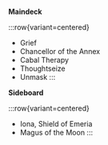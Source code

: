**Maindeck**

:::row{variant=centered}
- Grief
- Chancellor of the Annex
- Cabal Therapy
- Thoughtseize
- Unmask
:::

**Sideboard**

:::row{variant=centered}
- Iona, Shield of Emeria
- Magus of the Moon
:::
